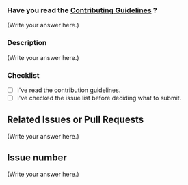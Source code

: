 <!--
Thank you for sending the PR! We appreciate you spending the time to work on these changes.

Help us understand your motivation by explaining why you decided to make this change.
You can learn more about contributing to NeoAlgo here: https://github.com/SamarpanCoder2002/e2ee_chat/blob/main/CONTRIBUTING.md

Happy Contributing!

-->

### Have you read the [Contributing Guidelines](https://github.com/SamarpanCoder2002/e2ee_chat/blob/main/CONTRIBUTING.md) ?

(Write your answer here.)

### Description

(Write your answer here.)

### Checklist

- [ ] I've read the contribution guidelines.
- [ ] I've checked the issue list before deciding what to submit.

## Related Issues or Pull Requests

(Write your answer here.)

## Issue number

(Write your answer here.)
